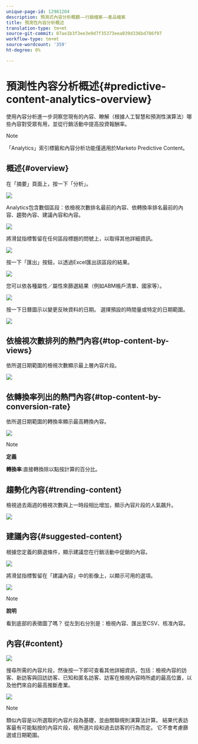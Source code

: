 ```yaml
---
unique-page-id: 12981204
description: 預測式內容分析概觀——行銷檔案——產品檔案
title: 預測性內容分析概述
translation-type: tm+mt
source-git-commit: 07ae1b3f3ee3e9d7f35373eea039d336bd786f97
workflow-type: tm+mt
source-wordcount: '359'
ht-degree: 0%

---
```



# 預測性內容分析概述{#predictive-content-analytics-overview}

使用內容分析進一步洞察您現有的內容、瞭解（根據人工智慧和預測性演算法）哪些內容對受眾有用，並從行銷活動中提高投資報酬率。

>[!NOTE]
>
>「Analytics」索引標籤和內容分析功能僅適用於Marketo Predictive Content。

## 概述{#overview}

在「摘要」頁面上，按一下「分析」。

![](assets/one.png)

Analytics包含數個區段：依檢視次數排名最前的內容、依轉換率排名最前的內容、趨勢內容、建議內容和內容。

![](assets/new-2.png)

將滑鼠指標暫留在任何區段標題的問號上，以取得其他詳細資訊。

![](assets/new-3.png)

按一下「匯出」按鈕，以透過Excel匯出該區段的結果。

![](assets/new-3point5.png)

您可以依各種屬性／屬性來篩選結果（例如ABM帳戶清單、國家等）。

![](assets/pca.png)

按一下日曆圖示以變更反映資料的日期。 選擇預設的時間量或特定的日期範圍。

![](assets/dates.png)

## 依檢視次數排列的熱門內容{#top-content-by-views}

依所選日期範圍的檢視次數顯示最上層內容片段。

![](assets/new-6.png)

## 依轉換率列出的熱門內容{#top-content-by-conversion-rate}

依所選日期範圍的轉換率顯示最高轉換內容。

![](assets/new-7.png)

>[!NOTE]
>
>**定義**
>
>**轉換率**:直接轉換除以點按計算的百分比。

## 趨勢化內容{#trending-content}

檢視過去兩週的檢視次數與上一時段相比增加，顯示內容片段的人氣飆升。

![](assets/new-8.png)

## 建議內容{#suggested-content}

根據您定義的篩選條件，顯示建議您在行銷活動中促銷的內容。

![](assets/image2017-10-3-10-3a18-3a35.png)

將滑鼠指標暫留在「建議內容」中的影像上，以顯示可用的選項。

![](assets/image2017-10-3-10-3a21-3a37.png)

>[!NOTE]
>
>**說明**
>
>看到底部的表徵圖了嗎？ 從左到右分別是：檢視內容、匯出至CSV、核准內容。

## 內容{#content}

![](assets/image2017-10-3-10-3a22-3a24.png)

搜尋所需的內容片段，然後按一下即可查看其他詳細資訊，包括：檢視內容的訪客、新訪客與回訪訪客、已知和匿名訪客、訪客在檢視內容時所處的最高位置，以及他們來自的最高推斷產業。

![](assets/image2017-10-3-10-3a23-3a40.png)

>[!NOTE]
>
>類似內容是以所選取的內容片段為基礎，並由關聯規則演算法計算。 結果代表訪客最有可能點按的內容片段，視所選片段和過去訪客的行為而定。 它不會考慮篩選或日期範圍。

